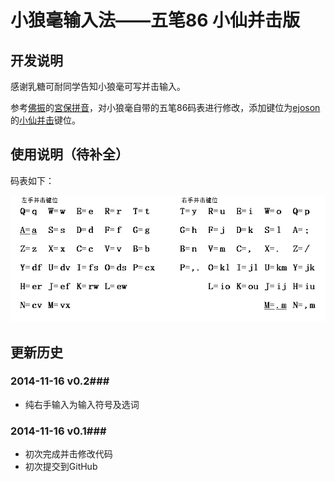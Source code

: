 小狼毫输入法——五笔86 小仙并击版
==================================

## 开发说明
感谢乳糖可耐同学告知小狼毫可写并击输入。

参考[佛振](mailto:chen.sst@gmail.com)的[宮保拼音](https://code.google.com/p/rimeime/wiki/ComboPinyin)，对小狼毫自带的五笔86码表进行修改，添加键位为[ejoson](mailto:ejoson@126.com)的[小仙并击](http://xbeta.info/xiaoxian.htm)键位。

## 使用说明（待补全）
码表如下：

![](key.png)

## 更新历史
### 2014-11-16 v0.2###
+ 纯右手输入为输入符号及选词

### 2014-11-16 v0.1###
+ 初次完成并击修改代码
+ 初次提交到GitHub
